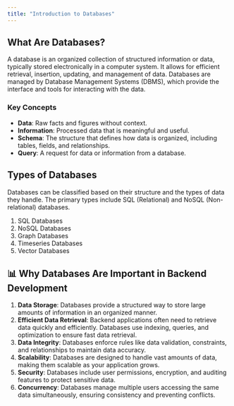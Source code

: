```yaml
---
title: "Introduction to Databases"
---
```


## What Are Databases?

A database is an organized collection of structured information or data, typically stored electronically in a computer system. It allows for efficient retrieval, insertion, updating, and management of data. Databases are managed by Database Management Systems (DBMS), which provide the interface and tools for interacting with the data.

### Key Concepts
- **Data**: Raw facts and figures without context.
- **Information**: Processed data that is meaningful and useful.
- **Schema**: The structure that defines how data is organized, including tables, fields, and relationships.
- **Query**: A request for data or information from a database.

## Types of Databases

Databases can be classified based on their structure and the types of data they handle. The primary types include SQL (Relational) and NoSQL (Non-relational) databases.

1. SQL Databases
2. NoSQL Databases
3. Graph Databases
4. Timeseries Databases
5. Vector Databases


## 📊 Why Databases Are Important in Backend Development

1. **Data Storage**: Databases provide a structured way to store large amounts of information in an organized manner.
2. **Efficient Data Retrieval**: Backend applications often need to retrieve data quickly and efficiently. Databases use indexing, queries, and optimization to ensure fast data retrieval.
3. **Data Integrity**: Databases enforce rules like data validation, constraints, and relationships to maintain data accuracy.
4. **Scalability**: Databases are designed to handle vast amounts of data, making them scalable as your application grows.
5. **Security**: Databases include user permissions, encryption, and auditing features to protect sensitive data.
6. **Concurrency**: Databases manage multiple users accessing the same data simultaneously, ensuring consistency and preventing conflicts.